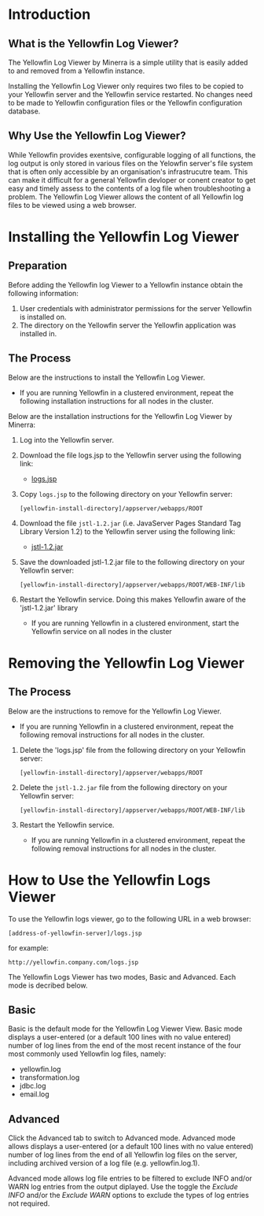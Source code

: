 # Introduction
## What is the Yellowfin Log Viewer?
The Yellowfin Log Viewer by Minerra is a simple utility that is easily added to and removed from a Yellowfin instance.

Installing the Yellowfin Log Viewer only requires two files to be copied to your Yellowfin server and the Yellowfin service restarted. No changes need to be made to Yellowfin configuration files or the Yellowfin configuration database.

## Why Use the Yellowfin Log Viewer?
While Yellowfin provides exentsive, configurable logging of all functions, the log output is only stored in various files on the Yelowfin server's file system that is often only accessible by an organisation's infrastrucutre team. This can make it difficult for a general Yellowfin devloper or conent creator to get easy and timely assess to the contents of a log file when troubleshooting a problem. The Yellowfin Log Viewer allows the content of all Yellowfin log files to be viewed using a web browser.

# Installing the Yellowfin Log Viewer
## Preparation
Before adding the Yellowfin log Viewer to a Yellowfin instance obtain the following information:

1. User credentials with administrator permissions for the server Yellowfin is installed on.
2. The directory on the Yellowfin server the Yellowfin application was installed in.

## The Process
Below are the instructions to install the Yellowfin Log Viewer.

  - If you are running Yellowfin in a clustered environment, repeat the following installation instructions for all nodes in the cluster.

Below are the installation instructions for the Yellowfin Log Viewer by Minerra:

1. Log into the Yellowfin server.

2. Download the file logs.jsp to the Yellowfin server using the following link:

    - [logs.jsp](https://raw.githubusercontent.com/Minerra-Analytics/yellowfin-log-viewer/main/logs.jsp)

3. Copy `logs.jsp` to the following directory on your Yellowfin server:

    `[yellowfin-install-directory]/appserver/webapps/ROOT`
  
4. Download the file `jstl-1.2.jar` (i.e. JavaServer Pages Standard Tag Library Version 1.2) to the Yellowfin server using the following link:

    - [jstl-1.2.jar](https://repo1.maven.org/maven2/javax/servlet/jstl/1.2/jstl-1.2.jar)

5. Save the downloaded jstl-1.2.jar file to the following directory on your Yellowfin server:

    `[yellowfin-install-directory]/appserver/webapps/ROOT/WEB-INF/lib`

6. Restart the Yellowfin service. Doing this makes Yellowfin aware of the 'jstl-1.2.jar' library

    - If you are running Yellowfin in a clustered environment, start the Yellowfin service on all nodes in the cluster

# Removing the Yellowfin Log Viewer
## The Process
Below are the instructions to remove for the Yellowfin Log Viewer.

  - If you are running Yellowfin in a clustered environment, repeat the following removal instructions for all nodes in the cluster.

1. Delete the 'logs.jsp' file from the following directory on your Yellowfin server:

    `[yellowfin-install-directory]/appserver/webapps/ROOT`

2. Delete the `jstl-1.2.jar` file from the following directory on your Yellowfin server:

    `[yellowfin-install-directory]/appserver/webapps/ROOT/WEB-INF/lib`

3. Restart the Yellowfin service.

   - If you are running Yellowfin in a clustered environment, repeat the following removal instructions for all nodes in the cluster.
    
# How to Use the Yellowfin Logs Viewer
To use the Yellowfin logs viewer, go to the following URL in a web browser:

  `[address-of-yellowfin-server]/logs.jsp`

for example:

  `http://yellowfin.company.com/logs.jsp`

The Yellowfin Logs Viewer has two modes, Basic and Advanced. Each mode is decribed below.

## Basic
Basic is the default mode for the Yellowfin Log Viewer View. Basic mode displays a user-entered (or a default 100 lines with no value entered) number of log lines from the end of the most recent instance of the four most commonly used Yellowfin log files, namely:

  - yellowfin.log
  - transformation.log
  - jdbc.log
  - email.log

## Advanced
Click the Advanced tab to switch to Advanced mode. Advanced mode allows displays a user-entered (or a default 100 lines with no value entered) number of log lines from the end of all Yellowfin log files on the server, including archived version of a log file (e.g. yellowfin.log.1).

Advanced mode allows log file entries to be filtered to exclude INFO and/or WARN log entries from the output diplayed. Use the toggle the *Exclude INFO* and/or the *Exclude WARN* options to exclude the types of log entries not required.
